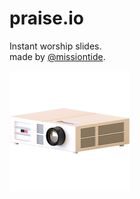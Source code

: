 # praise.io

Instant worship slides.\
made by [@missiontide](https://missiontide.com).

![alt text](https://github.com/missiontide/praise.io/blob/main/public/logo192.png?raw=true)
